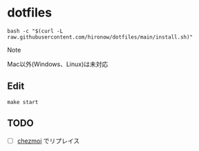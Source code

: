 # dotfiles

```shell
bash -c "$(curl -L raw.githubusercontent.com/hironow/dotfiles/main/install.sh)"
```

> [!NOTE]  
> Mac以外(Windows、Linux)は未対応

## Edit

```shell
make start
```

## TODO

* [ ] [chezmoi](https://www.chezmoi.io/comparison-table/) でリプレイス
